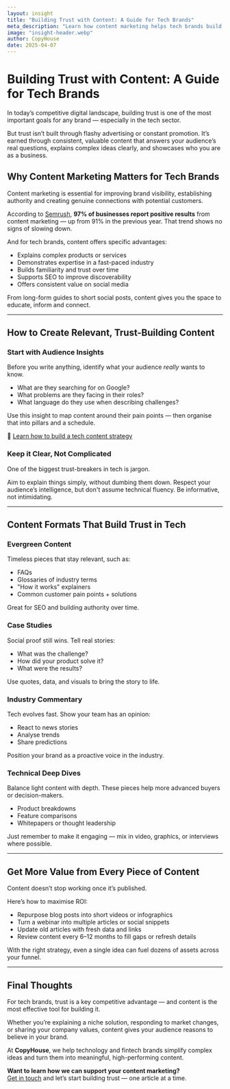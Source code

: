 ```yaml
---
layout: insight
title: "Building Trust with Content: A Guide for Tech Brands"
meta_description: "Learn how content marketing helps tech brands build trust, improve visibility and connect with audiences more meaningfully in a saturated market."
image: "insight-header.webp"
author: CopyHouse
date: 2025-04-07
---
```


# Building Trust with Content: A Guide for Tech Brands

In today’s competitive digital landscape, building trust is one of the most important goals for any brand — especially in the tech sector.

But trust isn’t built through flashy advertising or constant promotion. It’s earned through consistent, valuable content that answers your audience’s real questions, explains complex ideas clearly, and showcases who you are as a business.

## Why Content Marketing Matters for Tech Brands

Content marketing is essential for improving brand visibility, establishing authority and creating genuine connections with potential customers.

According to [Semrush](https://www.semrush.com/blog/state-of-content-marketing/), **97% of businesses report positive results** from content marketing — up from 91% in the previous year. That trend shows no signs of slowing down.

And for tech brands, content offers specific advantages:

- Explains complex products or services
- Demonstrates expertise in a fast-paced industry
- Builds familiarity and trust over time
- Supports SEO to improve discoverability
- Offers consistent value on social media

From long-form guides to short social posts, content gives you the space to educate, inform and connect.

---

## How to Create Relevant, Trust-Building Content

### Start with Audience Insights

Before you write anything, identify what your audience *really* wants to know.

- What are they searching for on Google?
- What problems are they facing in their roles?
- What language do they use when describing challenges?

Use this insight to map content around their pain points — then organise that into pillars and a schedule.

🔗 [Learn how to build a tech content strategy](https://www.copyhouse.io/services/content-strategy)

### Keep it Clear, Not Complicated

One of the biggest trust-breakers in tech is jargon.

Aim to explain things simply, without dumbing them down. Respect your audience’s intelligence, but don't assume technical fluency. Be informative, not intimidating.

---

## Content Formats That Build Trust in Tech

### Evergreen Content

Timeless pieces that stay relevant, such as:

- FAQs
- Glossaries of industry terms
- "How it works" explainers
- Common customer pain points + solutions

Great for SEO and building authority over time.

### Case Studies

Social proof still wins. Tell real stories:

- What was the challenge?
- How did your product solve it?
- What were the results?

Use quotes, data, and visuals to bring the story to life.

### Industry Commentary

Tech evolves fast. Show your team has an opinion:

- React to news stories
- Analyse trends
- Share predictions

Position your brand as a proactive voice in the industry.

### Technical Deep Dives

Balance light content with depth. These pieces help more advanced buyers or decision-makers.

- Product breakdowns
- Feature comparisons
- Whitepapers or thought leadership

Just remember to make it engaging — mix in video, graphics, or interviews where possible.

---

## Get More Value from Every Piece of Content

Content doesn’t stop working once it’s published.

Here’s how to maximise ROI:

- Repurpose blog posts into short videos or infographics
- Turn a webinar into multiple articles or social snippets
- Update old articles with fresh data and links
- Review content every 6–12 months to fill gaps or refresh details

With the right strategy, even a single idea can fuel dozens of assets across your funnel.

---

## Final Thoughts

For tech brands, trust is a key competitive advantage — and content is the most effective tool for building it.

Whether you’re explaining a niche solution, responding to market changes, or sharing your company values, content gives your audience reasons to believe in your brand.

At **CopyHouse**, we help technology and fintech brands simplify complex ideas and turn them into meaningful, high-performing content.

**Want to learn how we can support your content marketing?**  
[Get in touch](https://www.copyhouse.io/contact) and let’s start building trust — one article at a time.

